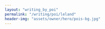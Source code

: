 ```yaml
---
layout: "writing_by_poi"
permalink: "/writing/poi/leland"
header-img: "assets/owner/hero/pois-bg.jpg"
---
```

